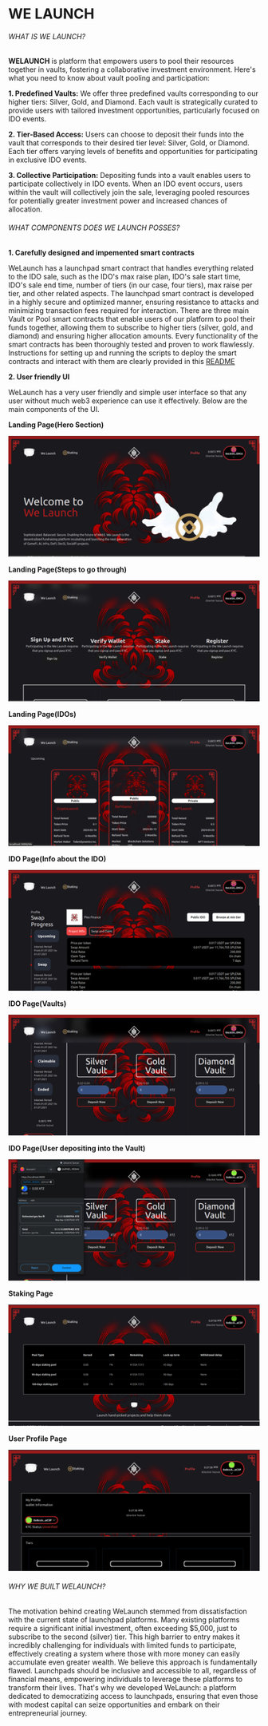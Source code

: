 # WE LAUNCH

###### WHAT IS WE LAUNCH?

**WELAUNCH** is platform that empowers users to pool their resources together in vaults, fostering a collaborative investment environment. Here's what you need to know about vault pooling and participation:

**1. Predefined Vaults:** We offer three predefined vaults corresponding to our higher tiers: Silver, Gold, and Diamond. Each vault is strategically curated to provide users with tailored investment opportunities, particularly focused on IDO events.

**2. Tier-Based Access:** Users can choose to deposit their funds into the vault that corresponds to their desired tier level: Silver, Gold, or Diamond. Each tier offers varying levels of benefits and opportunities for participating in exclusive IDO events.

**3. Collective Participation:** Depositing funds into a vault enables users to participate collectively in IDO events. When an IDO event occurs, users within the vault will collectively join the sale, leveraging pooled resources for potentially greater investment power and increased chances of allocation.

###### WHAT COMPONENTS DOES WE LAUNCH POSSES?

**1. Carefully designed and impemented smart contracts**

WeLaunch has a launchpad smart contract that handles everything related to the IDO sale, such as the IDO's max raise plan, IDO's sale start time, IDO's sale end time, number of tiers (in our case, four tiers), max raise per tier, and other related aspects. The launchpad smart contract is developed in a highly secure and optimized manner, ensuring resistance to attacks and minimizing transaction fees required for interaction. There are three main Vault or Pool smart contracts that enable users of our platform to pool their funds together, allowing them to subscribe to higher tiers (silver, gold, and diamond) and ensuring higher allocation amounts. Every functionality of the smart contracts has been thoroughly tested and proven to work flawlessly. Instructions for setting up and running the scripts to deploy the smart contracts and interact with them are clearly provided in this [README](https://github.com/wendecoder/web3scalingHackathon/blob/main/smartContacts/README.md) 

**2. User friendly UI**

WeLaunch has a very user friendly and simple user interface so that any user without much web3 experience can use it effectively. Below are the main components of the UI.

**Landing Page(Hero Section)**

![LandingPage](LandingPage.png)


**Landing Page(Steps to go through)**

![StepsToGoThrough](Steps.png)


**Landing Page(IDOs)**

![IDOs](IDOs.png)


**IDO Page(Info about the IDO)**

![IDOInfo](IDOInformation.png)


**IDO Page(Vaults)**

![Vaults](VaultPage.png)


**IDO Page(User depositing into the Vault)**

![UserDepositing](UserDepositingIntoTheVault.png)


**Staking Page**

![StakingPage](stakingPage.png)


**User Profile Page**

![ProfilePage](profilePage.png)


###### WHY WE BUILT WELAUNCH?

The motivation behind creating WeLaunch stemmed from dissatisfaction with the current state of launchpad platforms. Many existing platforms require a significant initial investment, often exceeding $5,000, just to subscribe to the second (silver) tier. This high barrier to entry makes it incredibly challenging for individuals with limited funds to participate, effectively creating a system where those with more money can easily accumulate even greater wealth. We believe this approach is fundamentally flawed. Launchpads should be inclusive and accessible to all, regardless of financial means, empowering individuals to leverage these platforms to transform their lives. That's why we developed WeLaunch: a platform dedicated to democratizing access to launchpads, ensuring that even those with modest capital can seize opportunities and embark on their entrepreneurial journey.